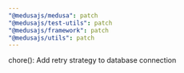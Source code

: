 ```yaml
---
"@medusajs/medusa": patch
"@medusajs/test-utils": patch
"@medusajs/framework": patch
"@medusajs/utils": patch
---
```


chore(): Add retry strategy to database connection
